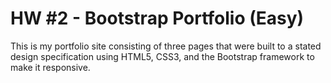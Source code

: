 # HW #2 - Bootstrap Portfolio (Easy)

This is my portfolio site consisting of three pages that were built to a stated design specification using HTML5, CSS3, and the Bootstrap framework to make it responsive.